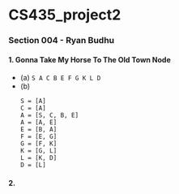 # CS435_project2
### Section 004 - Ryan Budhu

#### 1. Gonna Take My Horse To The Old Town Node
  + (a) `S A C B E F G K L D`
  + (b) 
    ```
    S = [A]
	C = [A]
	A = [S, C, B, E]
	A = [A, E]
	E = [B, A]
	F = [E, G]
	G = [F, K]
	K = [G, L]
	L = [K, D]
	D = [L]
	```

#### 2. 